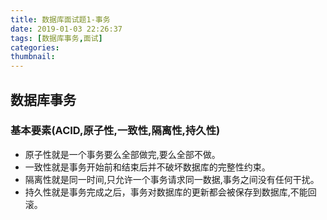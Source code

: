 ```yaml
---
title: 数据库面试题1-事务
date: 2019-01-03 22:26:37
tags: [数据库事务,面试]
categories:
thumbnail:
---
```


## 数据库事务
### 基本要素(ACID,原子性,一致性,隔离性,持久性)
* 原子性就是一个事务要么全部做完,要么全部不做。
* 一致性就是事务开始前和结束后并不破坏数据库的完整性约束。
* 隔离性就是同一时间,只允许一个事务请求同一数据,事务之间没有任何干扰。
* 持久性就是事务完成之后，事务对数据库的更新都会被保存到数据库,不能回滚。
